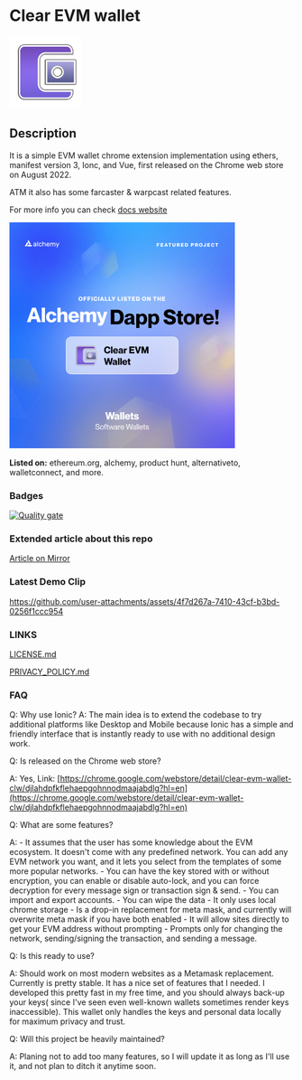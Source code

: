# Clear EVM wallet

![CLW LOGO](/public/assets/extension-icon/wallet_128.png?raw=true "CLW LOGO")

## Description

It is a simple EVM wallet chrome extension implementation using ethers, manifest version 3, Ionc, and Vue, first released on the Chrome web store on August 2022.

ATM it also has some farcaster & warpcast related features.

For more info you can check [docs website](https://clear-wallet.flashsoft.eu)

![Featured on Alchemy](/repo_res/alchemy.png?raw=true "Featured on Alchemy")

**Listed on:** ethereum.org, alchemy, product hunt, alternativeto, walletconnect, and more.

<!-- [![Clear EVM Wallet (CLW) - Open source EVM wallet that implements meta mask API. | Product Hunt](https://api.producthunt.com/widgets/embed-image/v1/featured.svg?post_id=381026&theme=dark)](https://www.producthunt.com/posts/clear-evm-wallet-clw?utm_source=badge-featured&utm_medium=badge&utm_souce=badge-clear-evm-wallet-clw) -->

### Badges

[![Quality gate](https://sonarcloud.io/api/project_badges/quality_gate?project=andrei0x309_clear-wallet)](https://sonarcloud.io/summary/new_code?id=andrei0x309_clear-wallet)

### Extended article about this repo

[Article on Mirror](https://mirror.xyz/andrei0x309.eth/9nc8UXrGIGOvz694ZY2gouS1JM9L8-Z8ITLNtirqD6Q)

### Latest Demo Clip

https://github.com/user-attachments/assets/4f7d267a-7410-43cf-b3bd-0256f1ccc954

### LINKS

[LICENSE.md](LICENSE.md)

[PRIVACY_POLICY.md](PRIVACY_POLICY.md)

### FAQ

Q: Why use Ionic?
A: The main idea is to extend the codebase to try additional platforms like Desktop and Mobile because Ionic has a simple and friendly interface that is instantly ready to use with no additional design work.

Q: Is released on the Chrome web store?

A: Yes, Link: [https://chrome.google.com/webstore/detail/clear-evm-wallet-clw/djlahdpfkflehaepgohnnodmaajabdlg?hl=en](https://chrome.google.com/webstore/detail/clear-evm-wallet-clw/djlahdpfkflehaepgohnnodmaajabdlg?hl=en)

Q: What are some features?

A:  - It assumes that the user has some knowledge about the EVM ecosystem. It doesn't come with any predefined network. You can add any EVM network you want, and it lets you select from the templates of some more popular networks.
    - You can have the key stored with or without encryption, you can enable or disable auto-lock, and you can force decryption for every message sign or transaction sign & send.
    - You can import and export accounts.
    - You can wipe the data
    - It only uses local chrome storage
    - Is a drop-in replacement for meta mask, and currently will overwrite meta mask if you have both enabled
    - It will allow sites directly to get your EVM address without prompting
    - Prompts only for changing the network, sending/signing the transaction, and sending a message.

Q: Is this ready to use?

A: Should work on most modern websites as a Metamask replacement. Currently is pretty stable. It has a nice set of features that I needed.
I developed this pretty fast in my free time, and you should always back-up your keys( since I've seen even well-known wallets sometimes render keys inaccessible). This wallet only handles the keys and personal data locally for maximum privacy and trust.

Q: Will this project be heavily maintained?

A: Planing not to add too many features, so I will update it as long as I'll use it, and not plan to ditch it anytime soon.
